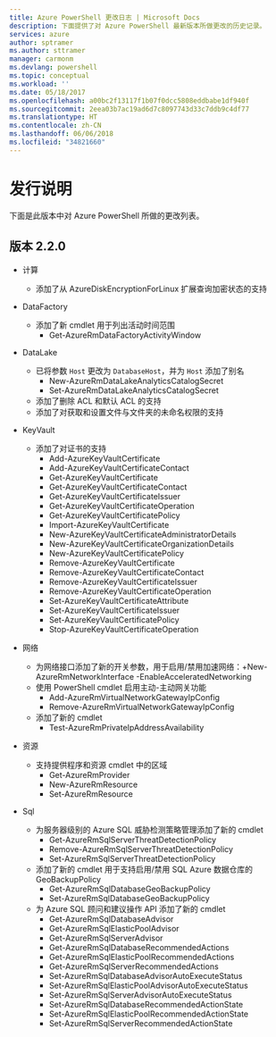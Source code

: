 ```yaml
---
title: Azure PowerShell 更改日志 | Microsoft Docs
description: 下面提供了对 Azure PowerShell 最新版本所做更改的历史记录。
services: azure
author: sptramer
ms.author: sttramer
manager: carmonm
ms.devlang: powershell
ms.topic: conceptual
ms.workload: ''
ms.date: 05/18/2017
ms.openlocfilehash: a00bc2f13117f1b07f0dcc5808eddbabe1df940f
ms.sourcegitcommit: 2eea03b7ac19ad6d7c8097743d33c7ddb9c4df77
ms.translationtype: HT
ms.contentlocale: zh-CN
ms.lasthandoff: 06/06/2018
ms.locfileid: "34821660"
---
```

# <a name="release-notes"></a>发行说明

下面是此版本中对 Azure PowerShell 所做的更改列表。

## <a name="version-220"></a>版本 2.2.0
* 计算
  - 添加了从 AzureDiskEncryptionForLinux 扩展查询加密状态的支持
* DataFactory
  - 添加了新 cmdlet 用于列出活动时间范围
    + Get-AzureRmDataFactoryActivityWindow
* DataLake
  - 已将参数 `Host` 更改为 `DatabaseHost`，并为 `Host` 添加了别名
    + New-AzureRmDataLakeAnalyticsCatalogSecret
    + Set-AzureRmDataLakeAnalyticsCatalogSecret
  - 添加了删除 ACL 和默认 ACL 的支持
  - 添加了对获取和设置文件与文件夹的未命名权限的支持
* KeyVault
  - 添加了对证书的支持
    + Add-AzureKeyVaultCertificate
    + Add-AzureKeyVaultCertificateContact
    + Get-AzureKeyVaultCertificate
    + Get-AzureKeyVaultCertificateContact
    + Get-AzureKeyVaultCertificateIssuer
    + Get-AzureKeyVaultCertificateOperation
    + Get-AzureKeyVaultCertificatePolicy
    + Import-AzureKeyVaultCertificate
    + New-AzureKeyVaultCertificateAdministratorDetails
    + New-AzureKeyVaultCertificateOrganizationDetails
    + New-AzureKeyVaultCertificatePolicy
    + Remove-AzureKeyVaultCertificate
    + Remove-AzureKeyVaultCertificateContact
    + Remove-AzureKeyVaultCertificateIssuer
    + Remove-AzureKeyVaultCertificateOperation
    + Set-AzureKeyVaultCertificateAttribute
    + Set-AzureKeyVaultCertificateIssuer
    + Set-AzureKeyVaultCertificatePolicy
    + Stop-AzureKeyVaultCertificateOperation
* 网络

  - 为网络接口添加了新的开关参数，用于启用/禁用加速网络：+New-AzureRmNetworkInterface -EnableAcceleratedNetworking
  - 使用 PowerShell cmdlet 启用主动-主动网关功能
    + Add-AzureRmVirtualNetworkGatewayIpConfig
    + Remove-AzureRmVirtualNetworkGatewayIpConfig
  - 添加了新的 cmdlet
    + Test-AzureRmPrivateIpAddressAvailability
* 资源
  - 支持提供程序和资源 cmdlet 中的区域
    + Get-AzureRmProvider
    + New-AzureRmResource
    + Set-AzureRmResource
* Sql
  - 为服务器级别的 Azure SQL 威胁检测策略管理添加了新的 cmdlet
    + Get-AzureRmSqlServerThreatDetectionPolicy
    + Remove-AzureRmSqlServerThreatDetectionPolicy
    + Set-AzureRmSqlServerThreatDetectionPolicy
  - 添加了新的 cmdlet 用于支持启用/禁用 SQL Azure 数据仓库的 GeoBackupPolicy
    + Get-AzureRmSqlDatabaseGeoBackupPolicy
    + Set-AzureRmSqlDatabaseGeoBackupPolicy
  - 为 Azure SQL 顾问和建议操作 API 添加了新的 cmdlet
    + Get-AzureRmSqlDatabaseAdvisor
    + Get-AzureRmSqlElasticPoolAdvisor
    + Get-AzureRmSqlServerAdvisor
    + Get-AzureRmSqlDatabaseRecommendedActions
    + Get-AzureRmSqlElasticPoolRecommendedActions
    + Get-AzureRmSqlServerRecommendedActions
    + Set-AzureRmSqlDatabaseAdvisorAutoExecuteStatus
    + Set-AzureRmSqlElasticPoolAdvisorAutoExecuteStatus
    + Set-AzureRmSqlServerAdvisorAutoExecuteStatus
    + Set-AzureRmSqlDatabaseRecommendedActionState
    + Set-AzureRmSqlElasticPoolRecommendedActionState
    + Set-AzureRmSqlServerRecommendedActionState
